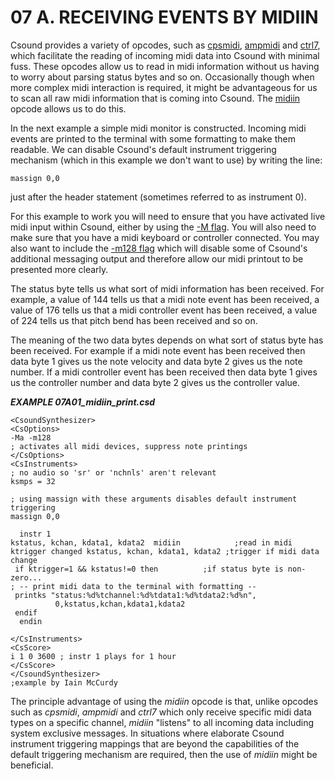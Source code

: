 07 A. RECEIVING EVENTS BY MIDIIN
================================

Csound provides a variety of opcodes, such as
[cpsmidi](https://csound.com/docs/manual/cpsmidi.html),
[ampmidi](https://csound.com/docs/manual/ampmidi.html) and
[ctrl7](https://csound.com/docs/manual/ctrl7.html), which
facilitate the reading of incoming midi data into Csound with minimal
fuss. These opcodes allow us to read in midi information without us
having to worry about parsing status bytes and so on. Occasionally
though when more complex midi interaction is required, it might be
advantageous for us to scan all raw midi information that is coming into
Csound. The
[midiin](file:///C:/Program%20Files/Csound/doc/manual/midiin.html)
opcode allows us to do this.

In the next example a simple midi monitor is constructed. Incoming midi
events are printed to the terminal with some formatting to make them
readable. We can disable Csound's default instrument triggering
mechanism (which in this example we don't want to use) by writing the
line:

    massign 0,0

just after the header statement (sometimes referred to as instrument 0).

For this example to work you will need to ensure that you have activated
live midi input within Csound, either by using the
[-M flag](https://csound.com/docs/manual/CommandFlagsCategory.html#FlagsCatMinusUpperM). You will also need to
make sure that you have a midi keyboard or controller connected. You may
also want to include the
[-m128 flag](https://csound.com/docs/manual/CommandFlags.html#FlagsMinusLowerM)
which will disable some of Csound's additional messaging output and
therefore allow our midi printout to be presented more clearly.

The status byte tells us what sort of midi information has been
received. For example, a value of 144 tells us that a midi note event
has been received, a value of 176 tells us that a midi controller event
has been received, a value of 224 tells us that pitch bend has been
received and so on.

The meaning of the two data bytes depends on what sort of status byte
has been received. For example if a midi note event has been received
then data byte 1 gives us the note velocity and data byte 2 gives us the
note number. If a midi controller event has been received then data byte
1 gives us the controller number and data byte 2 gives us the controller
value.


   ***EXAMPLE 07A01_midiin_print.csd***

~~~csound
<CsoundSynthesizer>
<CsOptions>
-Ma -m128
; activates all midi devices, suppress note printings
</CsOptions>
<CsInstruments>
; no audio so 'sr' or 'nchnls' aren't relevant
ksmps = 32

; using massign with these arguments disables default instrument triggering
massign 0,0

  instr 1
kstatus, kchan, kdata1, kdata2  midiin            ;read in midi
ktrigger changed kstatus, kchan, kdata1, kdata2 ;trigger if midi data change
 if ktrigger=1 && kstatus!=0 then          ;if status byte is non-zero...
; -- print midi data to the terminal with formatting --
 printks "status:%d%tchannel:%d%tdata1:%d%tdata2:%d%n",
          0,kstatus,kchan,kdata1,kdata2
 endif
  endin

</CsInstruments>
<CsScore>
i 1 0 3600 ; instr 1 plays for 1 hour
</CsScore>
</CsoundSynthesizer>
;example by Iain McCurdy
~~~

The principle advantage of using the *midiin* opcode is that, unlike
opcodes such as *cpsmidi*, *ampmidi* and *ctrl7* which only receive
specific midi data types on a specific channel, *midiin* "listens" to
all incoming data including system exclusive messages. In situations
where elaborate Csound instrument triggering mappings that are beyond
the capabilities of the default triggering mechanism are required, then
the use of *midiin* might be beneficial.
